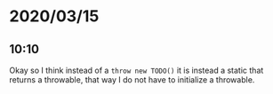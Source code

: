# 2020/03/15

## 10:10

Okay so I think instead of a `throw new TODO()` it is instead a static that
returns a throwable, that way I do not have to initialize a throwable.
